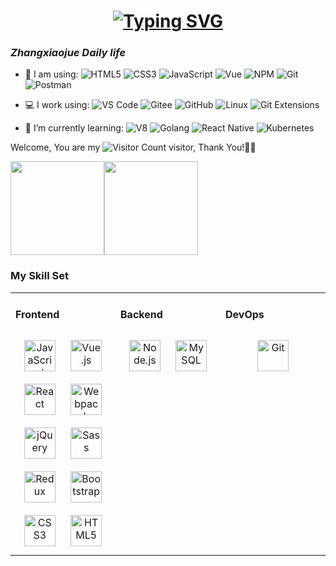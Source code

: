 <link rel="stylesheet" type="text/css" href="./beautiful.css">

<h1 align="center">
<a href="https://git.io/typing-svg"><img src="https://readme-typing-svg.demolab.com?font=Fira+Code&duration=3000&pause=1000&center=%E9%94%99%E8%AF%AF%E7%9A%84&vCenter=%E9%94%99%E8%AF%AF%E7%9A%84&width=435&lines=Hi there 👋, I'm Zhangxiaojue" alt="Typing SVG" /></a>
</h1>

### _Zhangxiaojue Daily life_

- 🚀 I am using:
![HTML5](https://img.shields.io/badge/-HTML5-E34F26?style=flat-square&logo=html5&logoColor=white)
![CSS3](https://img.shields.io/badge/-CSS3-1572B6?style=flat-square&logo=css3)
![JavaScript](https://img.shields.io/badge/JavaScript-000000?logo=JavaScript&logoColor=FFCA28)
![Vue](https://img.shields.io/badge/Vue.js-35495E?logo=vue.js&logoColor=4FC08D)
![NPM](https://img.shields.io/badge/-NPM-2875E3?logo=npm&logoColor=029137)
![Git](https://img.shields.io/badge/-Git-000000?logo=git&logoColor=FF7043)
![Postman](https://img.shields.io/badge/-Postman-7A1FA2?logo=postman&logoColor=FC8019)

- 💻 I work using:
![VS Code](https://img.shields.io/badge/-VS%20Code-007ACC?style=plastic&logo=visual-studio-code)
![Gitee](https://img.shields.io/badge/-Gitee-A80025?logo=gitee&logoColor=F16061)
![GitHub](https://img.shields.io/badge/-GitHub-181717?style=plastic&logo=github)
![Linux](https://img.shields.io/badge/-Linux-F16061?logo=linux&logoColor=000)
![Git Extensions](https://img.shields.io/badge/-Git%20Extensions-green?logo=git%20extensions&logoColor=DE3929)

- 🌱 I’m currently learning:
![V8](https://img.shields.io/badge/-V8-3DDC84?logo=v8&logoColor=4788F4)
![Golang](https://img.shields.io/badge/-Golang-02569B?logo=go&logoColor=00ACC1)
![React Native](https://img.shields.io/badge/React_Native-20232A?logo=react&logoColor=61DAFB)
![Kubernetes](https://img.shields.io/badge/-Kubernetes-F5F5F5?logo=Kubernetes&logoColor=316CE6)

Welcome, You are my ![Visitor Count](https://profile-counter.glitch.me/all-smile/count.svg) visitor, Thank You!🎉🎉

[<span><img src="https://github-readme-stats.vercel.app/api/top-langs/?username=all-smile&layout=compact" height=150/></span><span><img src="https://github-readme-stats.vercel.app/api?username=all-smile&count_private=true&show_icons=true" height=150/></span>](https://home.i-xiao.space/blog/)

### My Skill Set
<table><tr><td valign="top" width="33%">

#### Frontend
<div align="center">
<img style="margin: 10px" src="https://profilinator.rishav.dev/skills-assets/javascript-original.svg" alt="JavaScript" height="50" />
<img style="margin: 10px" src="https://profilinator.rishav.dev/skills-assets/vuejs-original-wordmark.svg" alt="Vue.js" height="50" />
<img style="margin: 10px" src="https://profilinator.rishav.dev/skills-assets/react-original-wordmark.svg" alt="React" height="50" />
<img style="margin: 10px" src="https://profilinator.rishav.dev/skills-assets/webpack-original.svg" alt="Webpack" height="50" />
<img style="margin: 10px" src="https://profilinator.rishav.dev/skills-assets/jquery.png" alt="jQuery" height="50" />
<img style="margin: 10px" src="https://profilinator.rishav.dev/skills-assets/sass-original.svg" alt="Sass" height="50" />
<img style="margin: 10px" src="https://profilinator.rishav.dev/skills-assets/redux-original.svg" alt="Redux" height="50" />
<img style="margin: 10px" src="https://profilinator.rishav.dev/skills-assets/bootstrap-plain.svg" alt="Bootstrap" height="50" />
<img style="margin: 10px" src="https://profilinator.rishav.dev/skills-assets/css3-original-wordmark.svg" alt="CSS3" height="50" />
<img style="margin: 10px" src="https://profilinator.rishav.dev/skills-assets/html5-original-wordmark.svg" alt="HTML5" height="50" />
</div>

</td>
<td valign="top" width="33%">

#### Backend
<div align="center">
<img style="margin: 10px" src="https://profilinator.rishav.dev/skills-assets/nodejs-original-wordmark.svg" alt="Node.js" height="50" />
<img style="margin: 10px" src="https://profilinator.rishav.dev/skills-assets/mysql-original-wordmark.svg" alt="MySQL" height="50" />
</div>

</td>
<td valign="top" width="33%">

#### DevOps
<div align="center">
<img style="margin: 10px" src="https://profilinator.rishav.dev/skills-assets/git-scm-icon.svg" alt="Git" height="50" />
</div>
</td>
</tr>
</table>

<br/>
